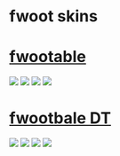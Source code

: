 # fwoot skins
# [fwootable](https://www.mediafire.com/file/b13zmnu7ulxcs8k/fwootable.osk/file) 
![](https://media.discordapp.net/attachments/1099617263423852556/1212844029671120928/screenshot001.jpg?ex=65f35006&is=65e0db06&hm=e867aca38521741719dbbe55a5538531ccc91608ecec1c818ce0dd1838b48357&=&format=webp&width=810&height=456) 
![](https://media.discordapp.net/attachments/1099617263423852556/1212844030677885039/screenshot004.jpg?ex=65f35006&is=65e0db06&hm=686c84e67f481f31ce888f0fc942b40ce29b020fba3607aa5c72da9d9b81db11&=&format=webp&width=810&height=456) 
![](https://media.discordapp.net/attachments/1099617263423852556/1212844030984061049/screenshot005.jpg?ex=65f35006&is=65e0db06&hm=581a5bd98981a4cf156321ad9d2eeb15f41430d4632980951331cd0bade291c6&=&format=webp&width=810&height=456) 
![](https://media.discordapp.net/attachments/1099617263423852556/1212844029335834724/screenshot006.jpg?ex=65f35006&is=65e0db06&hm=eec9a0b2d096810d95460064ade27daec874194342ddbd0b4a459e1b31b73fc1&=&format=webp&width=810&height=456)
# [fwootbale DT](https://www.mediafire.com/file/cgis2bfjbhxfw6c/fwootable_DT.osk/file) 
![](https://media.discordapp.net/attachments/1099617263423852556/1212846739992612884/screenshot016.jpg?ex=65f3528c&is=65e0dd8c&hm=6a03921613070a07fe9cf230a286e373ac5730c4da39d2428a4bcc33488b44f1&=&format=webp&width=810&height=456) 
![](https://media.discordapp.net/attachments/1099617263423852556/1212846737962700810/screenshot009.jpg?ex=65f3528b&is=65e0dd8b&hm=c7128a014993da42613f4e30155549acb711be33c6f7dd99cb6085508a0b3362&=&format=webp&width=810&height=456) 
![](https://media.discordapp.net/attachments/1099617263423852556/1212846738570747995/screenshot011.jpg?ex=65f3528c&is=65e0dd8c&hm=2b79bd7183faed560602e39f9525188bc4f285820db7b53ec8a7aca23160213b&=&format=webp&width=810&height=456) 
![](https://media.discordapp.net/attachments/1099617263423852556/1212846738260500541/screenshot010.jpg?ex=65f3528c&is=65e0dd8c&hm=f9cd868bdf469b1ddb5240ff4ded93790e86e3857b31dab627b4031191844043&=&format=webp&width=810&height=456)
